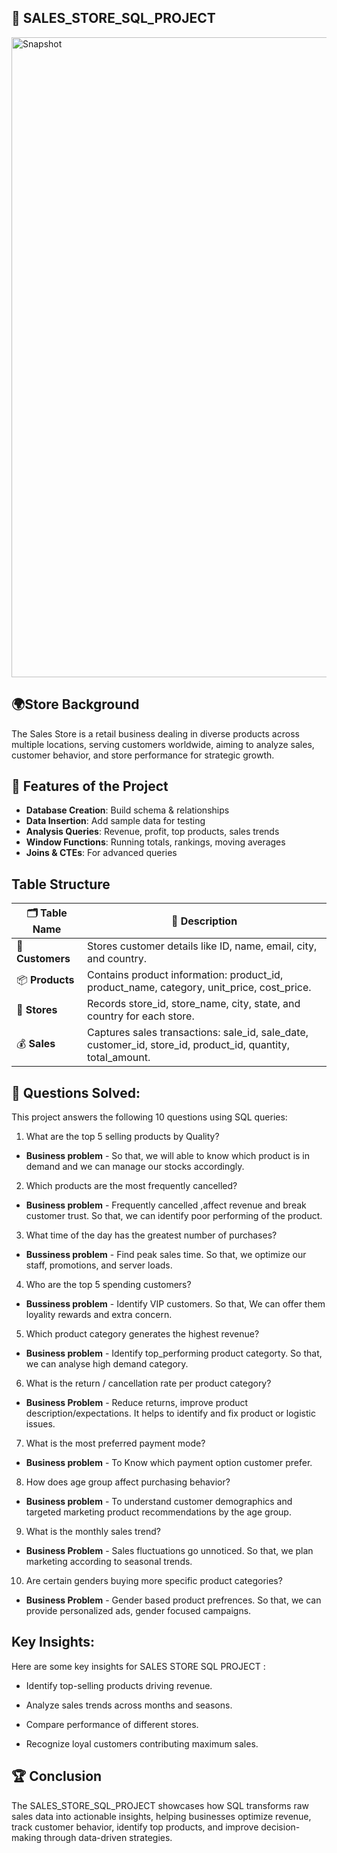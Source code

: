 ## 📌 SALES_STORE_SQL_PROJECT

<img width="1536" height="1024" alt="Snapshot" src="https://github.com/user-attachments/assets/c250cebc-9f11-420a-9a9a-394adef749b8" />


## 🌍Store Background

The Sales Store is a retail business dealing in diverse products across multiple locations, serving customers worldwide, aiming to analyze sales, customer behavior, and store performance for strategic growth.


## 🔹 Features of the Project

- **Database Creation**:  Build schema & relationships
- **Data Insertion**:  Add sample data for testing
- **Analysis Queries**:  Revenue, profit, top products, sales trends
- **Window Functions**:  Running totals, rankings, moving averages
- **Joins & CTEs**:  For advanced queries

## Table Structure 

| 🗂 Table Name    | 📌 Description                                                                                                    |
| ---------------- | ----------------------------------------------------------------------------------------------------------------- |
| 👥 **Customers** | Stores customer details like ID, name, email, city, and country.                                                  |
| 📦 **Products**  | Contains product information: product\_id, product\_name, category, unit\_price, cost\_price.                     |
| 🏬 **Stores**    | Records store\_id, store\_name, city, state, and country for each store.                                          |
| 💰 **Sales**     | Captures sales transactions: sale\_id, sale\_date, customer\_id, store\_id, product\_id, quantity, total\_amount. |


## 🎯 Questions Solved:
This project answers the following 10 questions using SQL queries:

1. What are the top 5 selling products by Quality?
- **Business problem** - So that, we will able to know which product is in demand and we can manage our stocks accordingly.

2. Which products are the most frequently cancelled?
- **Business problem** - Frequently cancelled ,affect revenue and break customer trust. So that, we can identify poor performing of the product.

3. What time of the day has the greatest number of purchases?
- **Bussiness problem** - Find peak sales time. So that, we optimize our staff, promotions, and server loads.

4. Who are the top 5 spending customers?
- **Bussiness problem** - Identify VIP customers. So that, We can offer them loyality rewards and extra concern.

5. Which product category generates the highest revenue?
- **Business problem** - Identify top_performing product categorty. So that, we can analyse high demand category.

6. What is the return / cancellation rate per product category?
- **Business Problem** - Reduce returns, improve product description/expectations. It helps to identify and fix product or logistic issues.

7. What is the most preferred payment mode?
- **Business problem** - To Know which payment option customer prefer.

8. How does age group affect purchasing behavior?
- **Business problem** - To understand customer demographics and targeted marketing product recommendations by the age group.

9. What is the monthly sales trend?
- **Business Problem** - Sales fluctuations go unnoticed. So that, we plan marketing according to seasonal trends.

10. Are certain genders buying more specific product categories?
- **Business Problem** - Gender based product prefrences. So that, we can provide personalized ads, gender focused campaigns.

## Key Insights:
Here are some key insights for SALES STORE SQL PROJECT :

- Identify top-selling products driving revenue.

- Analyze sales trends across months and seasons.

- Compare performance of different stores.

- Recognize loyal customers contributing maximum sales.


## 🏆 Conclusion

The SALES_STORE_SQL_PROJECT showcases how SQL transforms raw sales data into actionable insights, helping businesses optimize revenue, track customer behavior, identify top products, and improve decision-making through data-driven strategies.
